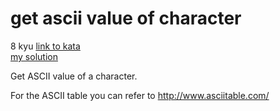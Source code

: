 # get ascii value of character
8 kyu
[link to kata](https://www.codewars.com/kata/55acfc59c3c23d230f00006d/train/javascript)
<br>
[my solution](./kata.js)

Get ASCII value of a character.

For the ASCII table you can refer to http://www.asciitable.com/